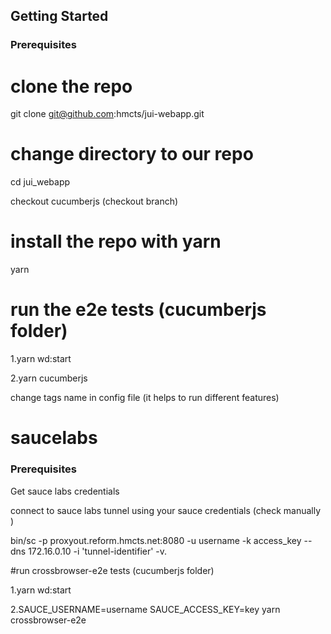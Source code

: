 ## Getting Started

### Prerequisites

# clone the repo 

git clone git@github.com:hmcts/jui-webapp.git

# change directory to our repo
cd jui_webapp

checkout cucumberjs (checkout branch)



# install the repo with yarn
yarn

# run the e2e tests (cucumberjs folder)
1.yarn wd:start 

2.yarn cucumberjs

change tags name in config file (it helps to run different features)



# saucelabs

### Prerequisites

Get sauce labs credentials

connect to sauce labs tunnel using your sauce credentials
(check manually )

bin/sc -p proxyout.reform.hmcts.net:8080 -u username -k access_key --dns 172.16.0.10 -i 'tunnel-identifier' -v.



#run crossbrowser-e2e tests (cucumberjs folder)

1.yarn wd:start

2.SAUCE_USERNAME=username SAUCE_ACCESS_KEY=key yarn crossbrowser-e2e





